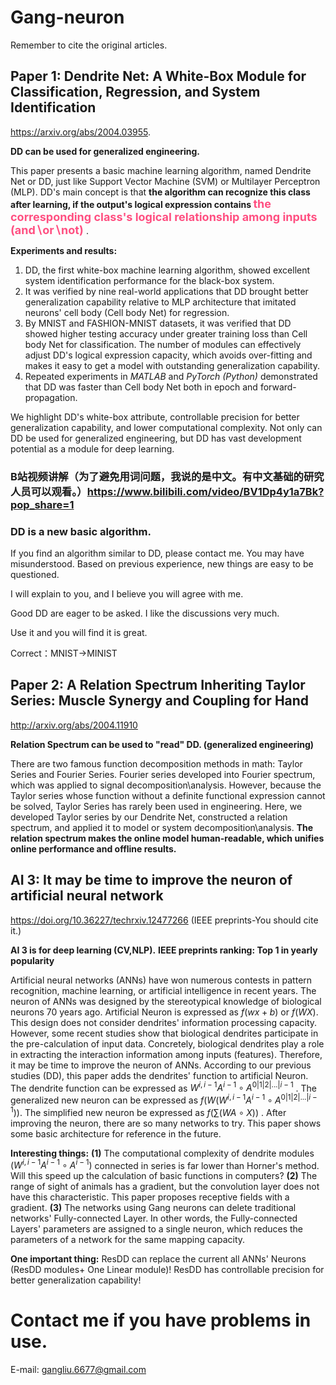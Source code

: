 # Gang-neuron
Remember to cite the original articles.


## Paper 1: Dendrite Net: A White-Box Module for Classification, Regression, and System Identification
https://arxiv.org/abs/2004.03955.  

**DD can be used for generalized engineering.**

This paper presents a basic machine learning algorithm, named Dendrite Net or DD, just like Support Vector Machine (SVM) or Multilayer Perceptron (MLP). DD's main concept is that **the algorithm can recognize this class after learning, if the output's logical expression contains <font  color=#FF4F81  size=4> the corresponding class's logical relationship among inputs (and∖or∖not) </font>**. 

**Experiments and results:** 
 1. DD, the first white-box machine learning algorithm, showed excellent system identification performance for the black-box system. 
 2. It was verified by nine real-world applications that DD brought better generalization capability relative to MLP architecture that imitated neurons' cell body (Cell body Net) for regression. 
 3. By MNIST and FASHION-MNIST datasets, it was verified that DD showed higher testing accuracy under greater training loss than Cell body Net for classification. The number of modules can effectively adjust DD's logical expression capacity, which avoids over-fitting and makes it easy to get a model with outstanding generalization capability.
 4. Repeated experiments in *MATLAB* and *PyTorch (Python)* demonstrated that DD was faster than Cell body Net both in epoch and forward-propagation.

We highlight DD's white-box attribute, controllable precision for better generalization capability, and lower computational complexity. Not only can DD be used for generalized engineering, but DD has vast development potential as a module for deep learning.

### B站视频讲解（为了避免用词问题，我说的是中文。有中文基础的研究人员可以观看。）https://www.bilibili.com/video/BV1Dp4y1a7Bk?pop_share=1

### DD is a new basic algorithm.
If you find an algorithm similar to DD, please contact me.  You may have misunderstood.
Based on previous experience, new things are easy to be questioned. 

I will explain to you, and I believe you will agree with me.

Good DD are eager to be asked. I like the discussions very much.

Use it and you will find it is great.

Correct：MNIST->MINIST


## Paper 2: A Relation Spectrum Inheriting Taylor Series:  Muscle Synergy and Coupling for Hand

http://arxiv.org/abs/2004.11910

**Relation Spectrum can be used to "read" DD. (generalized engineering)** 

There are two famous function decomposition methods in math: Taylor Series and Fourier Series. Fourier series developed into Fourier spectrum, which was applied to signal decomposition\analysis. However, because the Taylor series  whose function without a definite functional expression cannot  be solved, Taylor Series has rarely been used in engineering.  Here, we developed Taylor series by our Dendrite Net, constructed a relation spectrum, and applied it to model or system  decomposition\analysis. **The relation spectrum  makes the online model human-readable, which unifies online  performance and offline results.**

## AI 3: It may be time to improve the neuron of artificial neural network

https://doi.org/10.36227/techrxiv.12477266  (IEEE preprints-You should cite it.)

**AI 3 is for deep learning (CV,NLP).**
**IEEE  preprints ranking: Top 1 in yearly popularity**


Artificial neural networks (ANNs) have won numerous contests in pattern recognition, machine learning, or artificial intelligence in recent years.  The neuron of ANNs was designed by the stereotypical knowledge of biological neurons 70 years ago. Artificial Neuron is expressed as $f(wx+b)$ or $f(WX)$. This design does not consider dendrites' information processing capacity. However, some recent studies show that biological dendrites participate in the pre-calculation of input data. Concretely, biological dendrites play a role in extracting the interaction information among inputs (features). Therefore, it may be time to improve the neuron of ANNs. According to our previous studies (DD), this paper adds the dendrites' function to artificial Neuron. The dendrite function can be expressed as $W^{i,i-1}A^{i-1} \circ A^{0|1|2|...|i-1}$ . The generalized new neuron can be expressed as $f(W(W^{i,i-1}A^{i-1} \circ A^{0|1|2|...|i-1}))$. The simplified new neuron be expressed as $f(\sum(WA \circ X))$ .  After improving the neuron, there are so many networks to try. This paper shows some basic architecture for reference in the future. 
	
**Interesting things:** **(1)**  The computational complexity of dendrite modules $(W^{i,i-1}A^{i-1} \circ A^{i-1} )$ connected in series is far lower than Horner's method. Will this speed up the calculation of basic functions in computers?  **(2)**  The range of sight of animals has a gradient, but the convolution layer does not have this characteristic. This paper proposes receptive fields with a gradient.  **(3)**  The networks using Gang neurons can delete traditional networks' Fully-connected Layer. In other words, the Fully-connected Layers' parameters are assigned to a single neuron, which reduces the parameters of a network for the same mapping capacity.
		
**One important thing:** ResDD can replace the current all ANNs' Neurons (ResDD modules+ One Linear module)!  ResDD has controllable precision for better generalization capability!

# Contact me if you have problems in use.
E-mail: gangliu.6677@gmail.com
